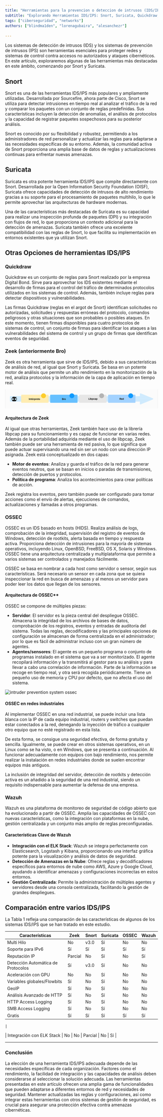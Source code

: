```yaml
---
title: "Herramientas para la prevencion o deteccion de intrusos (IDS/IPS)"
subtitle: "Explorando Herramientas IDS/IPS: Snort, Suricata, Quickdraw, Zeek, OSSEC, y Wazuh - Protección Avanzada para Redes y Sistemas de Control"
tags: ["ciberseguridad", "networks"]
authors: ["blindma1den", "lorenagubaira", "alesanchezr"]

---
```


Los sistemas de detección de intrusos (IDS) y los sistemas de prevención de intrusos (IPS) son herramientas esenciales para proteger redes y sistemas de control contra accesos no autorizados y ataques cibernéticos. En este artículo, exploraremos algunas de las herramientas más destacadas en este ámbito, comenzando por Snort y Suricata.

## Snort

Snort es una de las herramientas IDS/IPS más populares y ampliamente utilizadas. Desarrollada por Sourcefire, ahora parte de Cisco, Snort se utiliza para detectar intrusiones en tiempo real al analizar el tráfico de la red y comparar los paquetes con un conjunto de reglas predefinidas. Sus características incluyen la detección de anomalías, el análisis de protocolos y la capacidad de registrar paquetes sospechosos para su posterior análisis.

Snort es conocido por su flexibilidad y robustez, permitiendo a los administradores de red personalizar y actualizar las reglas para adaptarse a las necesidades específicas de su entorno. Además, la comunidad activa de Snort proporciona una amplia base de datos de reglas y actualizaciones continuas para enfrentar nuevas amenazas.

## Suricata

Suricata es otra potente herramienta IDS/IPS que compite directamente con Snort. Desarrollada por la Open Information Security Foundation (OISF), Suricata ofrece capacidades de detección de intrusos de alto rendimiento gracias a su soporte para el procesamiento de paquetes multihilo, lo que le permite aprovechar las arquitecturas de hardware modernas.

Una de las características más destacadas de Suricata es su capacidad para realizar una inspección profunda de paquetes (DPI) y su integración con flujos de red, lo que proporciona un contexto adicional para la detección de amenazas. Suricata también ofrece una excelente compatibilidad con las reglas de Snort, lo que facilita su implementación en entornos existentes que ya utilizan Snort.

## Otras Opciones de herramientas IDS/IPS

### Quickdraw

Quickdraw es un conjunto de reglas para Snort realizado por la empresa Digital Bond. Sirve para aprovechar los IDS existentes mediante el desarrollo de firmas para el control del tráfico de determinados protocolos utilizados en los sistemas de control. Además, también incluye reglas para detectar dispositivos y vulnerabilidades.

Las firmas Quickdraw (reglas en el argot de Snort) identifican solicitudes no autorizadas, solicitudes y respuestas erróneas del protocolo, comandos peligrosos y otras situaciones que son probables o posibles ataques. En este momento, tienen firmas disponibles para cuatro protocolos de sistemas de control, un conjunto de firmas para identificar los ataques a las vulnerabilidades del sistema de control y un grupo de firmas que identifican eventos de seguridad.

### Zeek (anteriormente Bro)

Zeek es otra herramienta que sirve de IDS/IPS, debido a sus características de análisis de red, al igual que Snort y Suricata. Se basa en un potente motor de análisis que permite un alto rendimiento en la monitorización de la red, analiza protocolos y la información de la capa de aplicación en tiempo real.

![intruder prevention system Bro](https://github.com/4GeeksAcademy/cybersecurity-syllabus/blob/main/assets/ips1-bro.png?raw=true)

#### Arquitectura de Zeek

Al igual que otras herramientas, Zeek también hace uso de la librería libpcap para su funcionamiento y es capaz de funcionar en varias redes. Además de la portabilidad adquirida mediante el uso de libpcap, Zeek también puede ser una herramienta de red pasiva, lo que significa que puede actuar supervisando una red sin ser un nodo con una dirección IP asignada. Zeek está conceptualizado en dos capas:

- **Motor de eventos**: Analiza y guarda el tráfico de la red para generar eventos neutros, que se basan en inicios o paradas de transmisiones, detección de puertos y protocolos.
- **Política de programa**: Analiza los acontecimientos para crear políticas de acción.

Zeek registra los eventos, pero también puede ser configurado para tomar acciones como el envío de alertas, ejecuciones de comandos, actualizaciones y llamadas a otros programas.

### OSSEC

OSSEC es un IDS basado en hosts (HIDS). Realiza análisis de logs, comprobación de la integridad, supervisión del registro de eventos de Windows, detección de rootkits, alerta basada en tiempo y respuesta activa. Proporciona detección de intrusiones para la mayoría de sistemas operativos, incluyendo Linux, OpenBSD, FreeBSD, OS X, Solaris y Windows. OSSEC tiene una arquitectura centralizada y multiplataforma que permite a varios sistemas ser controlados y manejados fácilmente.

OSSEC se basa en nombrar a cada host como servidor o sensor, según sus características. Será necesario un sensor en cada zona que se quiera inspeccionar la red en busca de amenazas y al menos un servidor para poder leer los datos que llegan de los sensores.

#### Arquitectura de OSSEC**

OSSEC se compone de múltiples piezas:

- **Servidor**: El servidor es la pieza central del despliegue OSSEC. Almacena la integridad de los archivos de bases de datos, comprobación de los registros, eventos y entradas de auditoría del sistema. Todas las reglas, decodificadores y las principales opciones de configuración se almacenan de forma centralizada en el administrador; por lo que es fácil de administrar incluso con un gran número de agentes.
- **Agentes/sensores**: El agente es un pequeño programa o conjunto de programas instalado en el sistema que va a ser monitorizado. El agente recopilará información y la transmitirá al gestor para su análisis y para llevar a cabo una correlación de información. Parte de la información se recoge en tiempo real, y otra será recogida periódicamente. Tiene un pequeño uso de memoria y CPU por defecto, que no afecta el uso del sistema.

![intruder prevention system ossec](https://github.com/4GeeksAcademy/cybersecurity-syllabus/blob/main/assets/ips2-ossec.png?raw=true)

#### OSSEC en redes industriales

Al implementar OSSEC en una red industrial, se puede incluir una lista blanca con la IP de cada equipo industrial, routers y switches que puedan estar conectados a la red, denegando la inyección de tráfico a cualquier otro equipo que no esté registrado en esta lista.

De esta forma, se consigue una seguridad efectiva, de forma gratuita y sencilla. Igualmente, se puede crear en otros sistemas operativos, en un Linux como se ha visto, o en Windows, que se presenta a continuación. Al funcionar adecuadamente con equipos con bajo rendimiento, nos permite realizar la instalación en redes industriales donde se suelen encontrar equipos más antiguos.

La inclusión de integridad del servidor, detección de rootkits y detección activa es un añadido a la seguridad de una red industrial, siendo un requisito indispensable para aumentar la defensa de una empresa.

### Wazuh

Wazuh es una plataforma de monitoreo de seguridad de código abierto que ha evolucionado a partir de OSSEC. Amplía las capacidades de OSSEC con nuevas características, como la integración con plataformas en la nube, gestión centralizada y un conjunto más amplio de reglas preconfiguradas.

#### Características Clave de Wazuh

- **Integración con el ELK Stack**: Wazuh se integra perfectamente con Elasticsearch, Logstash y Kibana, proporcionando una interfaz gráfica potente para la visualización y análisis de datos de seguridad.
- **Detección de Amenazas en la Nube**: Ofrece reglas y decodificadores específicos para entornos de nube como AWS, Azure y Google Cloud, ayudando a identificar amenazas y configuraciones incorrectas en estos entornos.
- **Gestión Centralizada**: Permite la administración de múltiples agentes y servidores desde una consola centralizada, facilitando la gestión de grandes despliegues.

## Comparación entre varios IDS/IPS

La Tabla 1 refleja una comparación de las características de algunos de los sistemas IDS/IPS que se han tratado en este estudio.

| Características                | Zeek | Snort | Suricata | OSSEC | Wazuh |
|--------------------------------|------|-------|----------|-------|-------|
| Multi Hilo                     | No   | v3.0  | Sí       | No    | No    |
| Soporte para IPv6              | Sí   | Sí    | Sí       | Sí    | Sí    |
| Reputación IP                  | Parcial| No   | Sí       | No    | Sí    |
| Detección Automática de Protocolos | Sí | v3.0  | Sí       | No    | No    |
| Aceleración con GPU            | No   | No    | Sí       | No    | No    |
| Variables globales/Flowbits    | Sí   | No    | Sí       | No    | No    |
| GeoIP                          | Sí   | No    | Sí       | No    | No    |
| Análisis Avanzado de HTTP      | Sí   | No    | Sí       | No    | No    |
| HTTP Access Logging            | Sí   | No    | Sí       | No    | No    |
| SMB Access Logging             | Sí   | No    | Sí       | No    | No    |
| Gratis                         | Sí   | Sí    | Sí       | Sí    | Sí

    |
| Integración con ELK Stack      | No   | No    | Parcial  | No    | Sí    |

---

### Conclusión

La elección de una herramienta IDS/IPS adecuada depende de las necesidades específicas de cada organización. Factores como el rendimiento, la facilidad de integración y las capacidades de análisis deben considerarse al seleccionar la solución adecuada. Las herramientas presentadas en este artículo ofrecen una amplia gama de funcionalidades que pueden adaptarse a diferentes entornos de red y necesidades de seguridad. Mantener actualizadas las reglas y configuraciones, así como integrar estas herramientas con otros sistemas de gestión de seguridad, es crucial para asegurar una protección efectiva contra amenazas cibernéticas.
